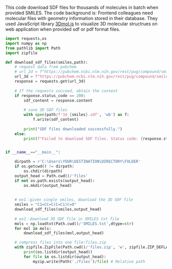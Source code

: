 This code download SDF files for thousands of molecules in batch when provided SMILES. 
The code background is: Frontend colleagues need molecular files with geometry information stored in their database. They used JavaScript library [3Dmol.js](https://3dmol.org/doc/index.html ) to visualize 3D molecular structrues on web application when provided sdf or pdf format files. 

```python
import requests,os
import numpy as np
from pathlib import Path
import zipfile

def download_sdf_files(smiles,path):
    # request data from pubchem
    # url_2d = f"https://pubchem.ncbi.nlm.nih.gov/rest/pug/compound/smiles/{smiles}/SDF"
​    url_3d = f"https://pubchem.ncbi.nlm.nih.gov/rest/pug/compound/smiles/{smiles}/SDF?record_type=3d"
​    response = requests.get(url_3d)
​    
    # If the requests succeed, obtain the content
​    if response.status_code == 200:
​        sdf_content = response.content
​        
        # save 3D SDF files
​        with open(path/f'3d_{smiles}.sdf', 'wb') as f:
​            f.write(sdf_content)
​        
​        print("SDF files downloaded successfully.")
​    else:
​        print(f"Failed to download SDF files. Status code: {response.status_code}")


if __name__=="__main__":

​    dirpath = r'C:\Users\YOUR\DESTINATION\DIRECTORY\FOLDER'
​    if os.getcwd() != dirpath:
​        os.chdir(dirpath)
​    output_head = Path.cwd()/'files'
​    if not os.path.exists(output_head):
​        os.mkdir(output_head)
​    
​    
    # ex1：given single smiles, download the 3D SDF file
​    smiles = "C1=CC=C(C=C1)C=O"
​    download_sdf_files(smiles,output_head)
​    
    # ex2：download 3D SDF file in SMILES txt file
​    mols = np.loadtxt(Path.cwd()/'SMILES.txt',dtype=str)
​    for mol in mols:
​        download_sdf_files(mol,output_head)

    # compress files into one file:files.zip
​    with zipfile.ZipFile(Path.cwd()/'files.zip', 'w', zipfile.ZIP_DEFLATED) as myzip:
​        print(os.listdir(output_head))
​        for file in os.listdir(output_head):
​            myzip.write(Path('./files')/file) # Relative path
```